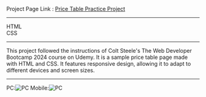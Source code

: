 Project Page Link : <a href="https://daydreamygithubhost.github.io/PriceTablePractice/">Price Table Practice Project</a>
<hr>
HTML<br>
CSS<br>
<hr>
This project followed the instructions of Colt Steele's The Web Developer Bootcamp 2024 course on Udemy.
It is a sample price table page made with HTML and CSS. It features responsive design, allowing it to adapt to different devices and screen sizes.
<hr>
PC:<img src="https://github.com/DayDreamYGithub/Udemy_WebDevelopment_Practice/blob/main/PriceTable/gitimg/pc.jpg?raw=true" alt="PC">
Mobile:<img src="https://github.com/DayDreamYGithub/Udemy_WebDevelopment_Practice/blob/main/PriceTable/gitimg/mobile.jpg?raw=true" alt="PC">
